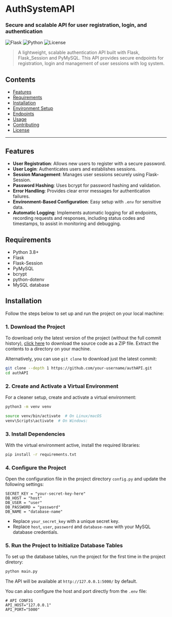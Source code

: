 # AuthSystemAPI

### Secure and scalable API for user registration, login, and authentication

![Flask](https://img.shields.io/badge/Flask-v2.0+-blue) ![Python](https://img.shields.io/badge/Python-3.8+-green) ![License](https://img.shields.io/badge/License-MIT-brightgreen)

> A lightweight, scalable authentication API built with Flask, Flask_Session and PyMySQL. This API provides secure endpoints for registration, login and management of user sessions with log system.

## Contents
- [Features](#features)
- [Requirements](#requirements)
- [Installation](#installation)
- [Environment Setup](#environment-setup)
- [Endpoints](#endpoints)
- [Usage](#usage)
- [Contributing](#contributing)
- [License](#license)

---

## Features
- **User Registration**: Allows new users to register with a secure password.
- **User Login**: Authenticates users and establishes sessions.
- **Session Management**: Manages user sessions securely using Flask-Session.
- **Password Hashing**: Uses bcrypt for password hashing and validation.
- **Error Handling**: Provides clear error messages for authentication failures.
- **Environment-Based Configuration**: Easy setup with `.env` for sensitive data.
- **Automatic Logging**: Implements automatic logging for all endpoints, recording requests and responses, including status codes and timestamps, to assist in monitoring and debugging.

## Requirements
- Python 3.8+
- Flask
- Flask-Session
- PyMySQL
- bcrypt
- python-dotenv
- MySQL database

## Installation

Follow the steps below to set up and run the project on your local machine:

### 1. Download the Project

To download only the latest version of the project (without the full commit history), [click here](https://github.com/your-username/authAPI/archive/refs/heads/main.zip) to download the source code as a ZIP file. Extract the contents to a directory on your machine.

Alternatively, you can use `git clone` to download just the latest commit:

```bash
git clone --depth 1 https://github.com/your-username/authAPI.git
cd authAPI
```

### 2. Create and Activate a Virtual Environment

For a cleaner setup, create and activate a virtual environment:
```bash
python3 -m venv venv

source venv/bin/activate  # On Linux/macOS
venv\Scripts\activate  # On Windows: 
```

### 3. Install Dependencies

With the virtual environment active, install the required libraries:

```bash
pip install -r requirements.txt
```

### 4. Configure the Project

Open the configuration file in the project directory `config.py` and update the following settings:

```dotenv
SECRET_KEY = "your-secret-key-here"
DB_HOST = "host"
DB_USER = "user"
DB_PASSWORD = "password"
DB_NAME = "database-name"
```

- Replace `your_secret_key` with a unique secret key.
- Replace `host`, `user`, `password` and `database-name` with your MySQL database credentials.

### 5. Run the Project to Initialize Database Tables

To set up the database tables, run the project for the first time in the project diretory:

```bash
python main.py
```

The API will be available at `http://127.0.0.1:5000/` by default.

You can also configure the host and port directly from the `.env` file:

```dotenv
# API CONFIG
API_HOST="127.0.0.1"
API_PORT="5000"
```